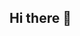 ## Hi there 👋

<!--
**ghoshtania/ghoshtania** is a ✨ _special_ ✨ repository because its `README.md` (this file) appears on your GitHub profile.

Here are some ideas to get you started:

- 🔭 I’m currently working as a PhD graduate student in computational physics at the University of Houston, specializing in advanced algorithms for network science and community detection. I developed graph clustering algorithms that enhance hierarchical clustering accuracy and optimize community detection. My research employs quantitative analysis and statistical modeling to uncover hidden structures in complex networks. Additionally, I model asset pricing with conformable Black-Scholes-Merton (BSM) models, achieving superior results in various applications.
- 🌱 Enthusiastic about learning: Advanced stochastic processes and their applications in quantitative finance. Machine learning applications in finance, including risk assessment and algorithmic trading strategies.
- 👯 I’m looking to collaborate on projects involving large-scale data analysis, mathematical modeling, or quantitative finance.
- 🤔 I’m looking for opportunities in quantitative researcher roles or data scientist positions, and I’m always open to exploring interdisciplinary projects that blend data science with complex networks.
- 📫 How to reach me: Via email (ghoshtania96@gmail.com) or LinkedIn (add your contact details here).
- ⚡ Fun fact: I love to travel the world 🌎 and take beautiful pictures 📷! I also enjoy cooking 👩‍🍳.

-->
